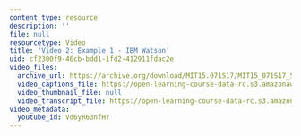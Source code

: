 ```yaml
---
content_type: resource
description: ''
file: null
resourcetype: Video
title: 'Video 2: Example 1 - IBM Watson'
uid: cf2300f9-46cb-bdd1-1fd2-412911fdac2e
video_files:
  archive_url: https://archive.org/download/MIT15.071S17/MIT15_071S17_Session_1.2.02_300k.mp4
  video_captions_file: https://open-learning-course-data-rc.s3.amazonaws.com/15-071-the-analytics-edge-spring-2017/adf5590f7a8f503d841c10ea0dda8b96_Vd6yR63nfHY.vtt
  video_thumbnail_file: null
  video_transcript_file: https://open-learning-course-data-rc.s3.amazonaws.com/15-071-the-analytics-edge-spring-2017/83617f1e696db7093b4812fd134f5317_Vd6yR63nfHY.pdf
video_metadata:
  youtube_id: Vd6yR63nfHY
---
```

